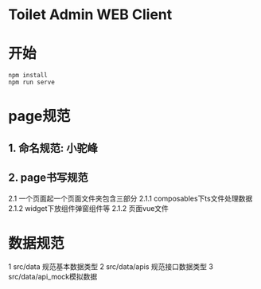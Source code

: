 # Toilet Admin WEB Client

# 开始

```
npm install
npm run serve
```

# page规范

## 1. 命名规范: 小驼峰

## 2. page书写规范

2.1 一个页面起一个页面文件夹包含三部分
2.1.1 composables下ts文件处理数据
2.1.2 widget下放组件弹窗组件等
2.1.2 页面vue文件

# 数据规范

1 src/data 规范基本数据类型
2 src/data/apis 规范接口数据类型
3 src/data/api_mock模拟数据
